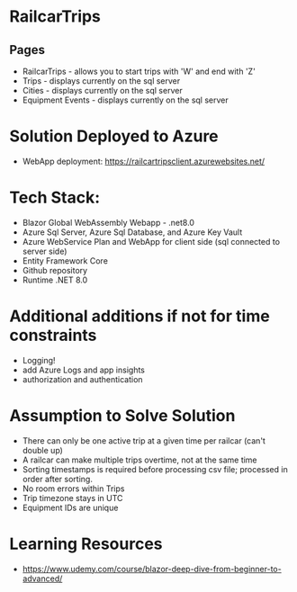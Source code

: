 # RailcarTrips
## Pages
- RailcarTrips - allows you to start trips with 'W' and end with 'Z'
- Trips - displays currently on the sql server
- Cities - displays currently on the sql server
- Equipment Events - displays currently on the sql server

# Solution Deployed to Azure  
- WebApp deployment: https://railcartripsclient.azurewebsites.net/ 

# Tech Stack:
- Blazor Global WebAssembly Webapp - .net8.0
- Azure Sql Server, Azure Sql Database, and Azure Key Vault
- Azure WebService Plan and WebApp for client side (sql connected to server side)
- Entity Framework Core
- Github repository
- Runtime .NET 8.0

# Additional additions if not for time constraints
- Logging!
- add Azure Logs and app insights
- authorization and authentication

# Assumption to Solve Solution
- There can only be one active trip at a given time per railcar (can't double up)
- A railcar can make multiple trips overtime, not at the same time
- Sorting timestamps is required before processing csv file; processed in order after sorting.
- No room errors within Trips
- Trip timezone stays in UTC
- Equipment IDs are unique

# Learning Resources
- https://www.udemy.com/course/blazor-deep-dive-from-beginner-to-advanced/
